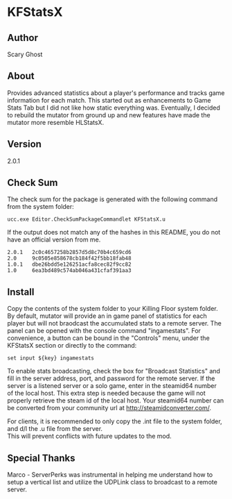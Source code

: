 KFStatsX
========

## Author
Scary Ghost

## About
Provides advanced statistics about a player's performance and tracks game information for each match.  This started out 
as enhancements to Game Stats Tab but I did not like how static everything was.  Eventually, I decided to rebuild the 
mutator from ground up and new features have made the mutator more resemble HLStatsX.

## Version
2.0.1

## Check Sum
The check sum for the package is generated with the following command from the system folder:

    ucc.exe Editor.CheckSumPackageCommandlet KFStatsX.u

If the output does not match any of the hashes in this README, you do not have an official version from me.

    2.0.1   2c0c4657258b2857d5d8c70b4c659cd6  
    2.0     9c0505e858678cb184f42f5bb18fab48  
    1.0.1   dbe26bdd5e126251acfa8cec82f9cc82  
    1.0     6ea3bd489c574ab046a431cfaf391aa3  

## Install
Copy the contents of the system folder to your Killing Floor system folder.  By default, mutator will provide an 
in game panel of statistics for each player but will not braodcast the accumulated stats to a remote server.  The panel 
can be opened with the console command "ingamestats".  For convenience, a button can be bound in the "Controls" menu, 
under the KFStatsX section or directly to the command:

    set input ${key} ingamestats

To enable stats broadcasting, check the box for "Broadcast Statistics" and fill in the server address, port, and 
password for the remote server.  If the server is a listened server or a solo game, enter in the steamid64 number  
of the local host.  This extra step is needed because the  game will not properly retrieve the steam id of the local 
host.  Your steamid64 number can be converted from your community url at http://steamidconverter.com/.

For clients, it is recommended to only copy the .int file to the system folder, and d/l the .u file from the server.  
This will prevent conflicts with future updates to the mod.

## Special Thanks
Marco - ServerPerks was instrumental in helping me understand how to setup 
        a vertical list and utilize the UDPLink class to broadcast to a 
        remote server.
